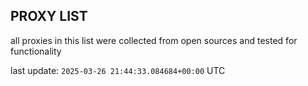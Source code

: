 ## PROXY LIST

all proxies in this list were collected from open sources and tested for functionality

last update: `2025-03-26 21:44:33.084684+00:00` UTC